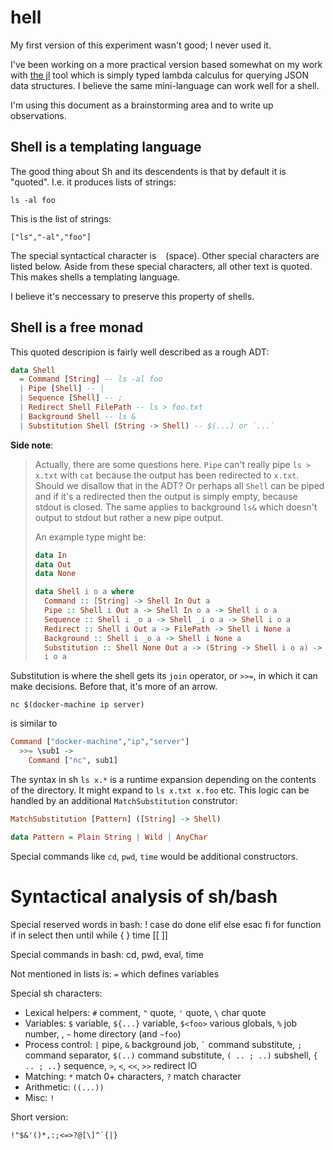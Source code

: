 # hell

My first version of this experiment wasn't good; I never used it.

I've been working on a more practical version based somewhat on my
work with [the jl](https://github.com/chrisdone/jl) tool which is
simply typed lambda calculus for querying JSON data structures. I
believe the same mini-language can work well for a shell.

I'm using this document as a brainstorming area and to write up observations.

## Shell is a templating language

The good thing about Sh and its descendents is that by default it is
"quoted". I.e. it produces lists of strings:

    ls -al foo

This is the list of strings:

    ["ls","-al","foo"]

The special syntactical character is ` ` (space). Other special
characters are listed below. Aside from
these special characters, all other text is quoted. This makes shells
a templating language.

I believe it's neccessary to preserve this property of shells.

## Shell is a free monad

This quoted descripion is fairly well described as a rough ADT:

``` haskell
data Shell
  = Command [String] -- ls -al foo
  | Pipe [Shell] -- |
  | Sequence [Shell] -- ;
  | Redirect Shell FilePath -- ls > foo.txt
  | Background Shell -- ls &
  | Substitution Shell (String -> Shell) -- $(...) or `...`
```

**Side note**:

> Actually, there are some questions here. `Pipe` can't really pipe
`ls > x.txt` with `cat` because the output has been redirected to
`x.txt`. Should we disallow that in the ADT? Or perhaps all `Shell`
can be piped and if it's a redirected then the output is simply empty,
because stdout is closed. The same applies to background `ls&` which
doesn't output to stdout but rather a new pipe output.
>
> An example type might be:
>
> ``` haskell
> data In
> data Out
> data None
>
> data Shell i o a where
>   Command :: [String] -> Shell In Out a
>   Pipe :: Shell i Out a -> Shell In o a -> Shell i o a
>   Sequence :: Shell i _o a -> Shell _i o a -> Shell i o a
>   Redirect :: Shell i Out a -> FilePath -> Shell i None a
>   Background :: Shell i _o a -> Shell i None a
>   Substitution :: Shell None Out a -> (String -> Shell i o a) -> Shell
>   i o a
> ```
>

Substitution is where the shell gets its `join` operator, or `>>=`, in
which it can make decisions. Before that, it's more of an arrow.

``` shell
nc $(docker-machine ip server)
```

is similar to

``` haskell
Command ["docker-machine","ip","server"]
  >>= \sub1 ->
    Command ["nc", sub1]
```

The syntax in sh `ls x.*` is a runtime expansion depending on the
contents of the directory. It might expand to `ls x.txt x.foo`
etc. This logic can be handled by an additional `MatchSubstitution`
construtor:

``` haskell
MatchSubstitution [Pattern] ([String] -> Shell)

data Pattern = Plain String | Wild | AnyChar
```

Special commands like `cd`, `pwd`, `time` would be additional
constructors.

# Syntactical analysis of sh/bash

Special reserved words in bash: ! case  do done elif else esac fi for function if in select then until while { } time [[ ]]

Special commands in bash: cd, pwd, eval, time

Not mentioned in lists is: `=` which defines variables

Special sh characters:

* Lexical helpers: `#` comment,  `"` quote, `'` quote, <code>\\</code> char quote
* Variables: `$` variable, `${...}` variable, `$<foo>` various
  globals, `%` job number, , `~` home directory (and `~foo`)
* Process control: `|` pipe, `&` background job,  <code>\`</code> command substitute, `;` command separator, `$(..)` command substitute, `( .. ; ..)` subshell, `{ .. ; ..}` sequence, `>`, `<`, `<<`, `>>` redirect IO
* Matching: `*` match 0+ characters, `?` match character
* Arithmetic: `((...))`
* Misc: `!`

Short version:

    !"$&'()*,:;<=>?@[\]^`{|}

